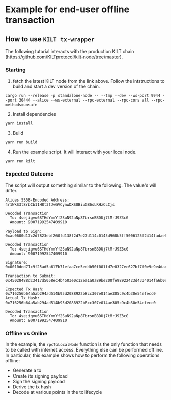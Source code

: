 # Example for end-user offline transaction

## How to use `KILT tx-wrapper`

The following tutorial interacts with the production KILT chain (<https://github.com/KILTprotocol/kilt-node/tree/master>).

### Starting

1. fetch the latest KILT node from the link above. Follow the intstructions to build and start a dev version of the chain.

```shell
cargo run --release -p standalone-node -- --tmp --dev --ws-port 9944 --port 30444 --alice --ws-external --rpc-external --rpc-cors all --rpc-methods=unsafe
```

2. Install dependencies

```shell
yarn install
```

3. Build

```shell
yarn run build
```

4. Run the example script. It will interact with your local node.

```shell
yarn run kilt
```

### Expected Outcome

The script will output something similar to the following. The value's will differ.

```shell
Alices SS58-Encoded Address: 4r1WkS3t8rbCb11H8t3tJvGVCynwDXSUBiuGB6sLRHzCLCjs

Decoded Transaction
  To: 4sejigvu6STHdYmmYf2SuN92aNp8TbrsnBBDUj7tMrJ9Z3cG 
  Amount: 90071992547409910

Payload to Sign: 0xac0600d17c2d7823ebf260fd138f2d7e27d114c0145d968b5ff5006125f2414fadae6913f6ffffffffff3f01150100000800000002000000b0a7ed308ee3d3a1ade33110ee16a9e250569aba73215bdba9d43f11f4a19af2fa546fa6858119285211ed825095d163d4a7de50e2d1e9fe2110ab1ea035bb08

Decoded Transaction
  To: 4sejigvu6STHdYmmYf2SuN92aNp8TbrsnBBDUj7tMrJ9Z3cG
  Amount: 90071992547409910

Signature: 0x0010ded71c9f25ad5a617b71efaa7ce5eddb50f001fd7e0327ec627bf7f0e9c9e4da4d15b630d03fdee83304669e02214c9e38e42ab942191098a7a68ca48dff0c

Transaction to Submit: 0x45028488dc3417d5058ec4b4503e0c12ea1a0a89be200fe98922423d4334014fa6b0ee0010ded71c9f25ad5a617b71efaa7ce5eddb50f001fd7e0327ec627bf7f0e9c9e4da4d15b630d03fdee83304669e02214c9e38e42ab942191098a7a68ca48dff0c150100000600d17c2d7823ebf260fd138f2d7e27d114c0145d968b5ff5006125f2414fadae6913f6ffffffffff3f01

Expected Tx Hash: 0x716256b64a5ab294ad514b95d2088922b8cc307e014ae305c9c4b30e54efecc0
Actual Tx Hash: 0x716256b64a5ab294ad514b95d2088922b8cc307e014ae305c9c4b30e54efecc0

Decoded Transaction
  To: 4sejigvu6STHdYmmYf2SuN92aNp8TbrsnBBDUj7tMrJ9Z3cG
  Amount: 90071992547409910
```

### Offline vs Online

In the example, the `rpcToLocalNode` function is the only function that needs to be called with internet access. Everything else can be performed offline. In particular, this example shows how to perform the following operations offline:

* Generate a tx
* Create its signing payload
* Sign the signing payload
* Derive the tx hash
* Decode at various points in the tx lifecycle

